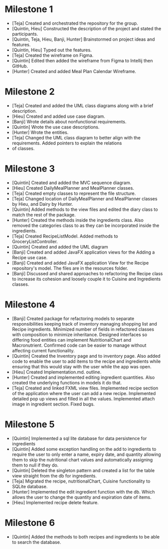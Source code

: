 # Milestone 1

- [Teja] Created and orchestrated the repository for the group.
- [Quintin, Hieu] Constructed the description of the project and stated the participants. 
- [Quintin, Teja, Hieu, Banji, Hunter] Brainstormed on project ideas and features. 
- [Quintin, Hieu] Typed out the features. 
- [Teja] Created the wireframe on Figma.
- [Quintin] Edited then added the wireframe from Figma to Intellij then GitHub.
- [Hunter] Created and added Meal Plan Calendar Wireframe.

# Milestone 2

- [Teja] Created and added the UML class diagrams along with a brief description.
- [Hieu] Created and added use case diagram.
- [Banji] Wrote details about nonfunctional requirements.
- [Quintin] Wrote the use case descriptions.
- [Hunter] Wrote the entities. 
- [Teja] Changed the UML class diagram to better align with the requirements. Added pointers to explain the relations 
- of classes.

# Milestone 3
- [Quintin] Created and added the MVC sequence diagram.
- [Hieu] Created DailyMealPlanner and MealPlanner classes.
- [Teja] Created empty classes to represent the file structure.
- [Teja] Changed location of DailyMealPlanner and MealPlanner classes by Hieu, and Dairy by Hunter.
- [Quintin] Added methods to the view files and edited the diary class to match the rest of the package.
- [Hunter] Created the methods inside the ingredients class. Also removed the categories class to as they can be incorporated inside the ingredients.
- [Teja] Created RecipeListModel. Added methods to GroceryListController.
- [Quintin] Created and added the UML diagram
- [Banji] Created and added JavaFX application views for the Adding a Recipe use case.
- [Banji] Created and added JavaFX application View for the Recipe repository's model. The files are in the resources folder.
- [Banji] Discussed and shared approaches to refactoring the Recipe class to increase its cohesion and loosely couple it to Cuisine and Ingredients classes. 

# Milestone 4
- [Banji] Created package for refactoring models to separate responsibilities keeping track of inventory
          managing shopping list and Recipe ingredients. Minimized number of fields in refactored classes 
          with composition to minimize inheritance. Designed interfaces so differing food entities can implement
          NutritionalChart and Macronutrient. Confirmed code can be easier to manage without affecting current 
          functionality.
- [Quintin] Created the Inventory page and to inventory page. Also added code to enable the user to add items to the recipe
            and ingredients while ensuring that this would stay with the user while the app was open. 
- [Hieu] Created Implementation.md. outline.
- [Hunter] Created and implemented editing ingredient quantities. Also created the underlying functions in models it do that.
- [Teja] Created and linked FXML view files. Implemented recipe section of the application where the user can add a new recipe.
            Implemented detailed pop up views and filled in all the values. Implemented attach image in ingredient section.
            Fixed bugs.

# Milestone 5
- [Quintin] Implemented a sql lite database for data persistence for ingredients
- [Quintin] Added some exception handling on the add to ingredients to require the user to only enter a name, expiry date,
and quantity allowing them to skip the nutritional chart values and automatically assigning them to null if they do.
- [Quintin] Deleted the singleton pattern and created a list for the table view straight from the db for ingredients.
- [Teja] Migrated the recipe, nutritionalChart, Cuisine functionality to SQLite database.
- [Hunter] Implemented the edit ingredient function with the db. Which allows the user to change the quantity and expiration date of items.
- [Hieu] Implemented recipe delete feature.
# Milestone 6
- [Quintin] Added the methods to both recipes and ingredients to be able to search the database.
